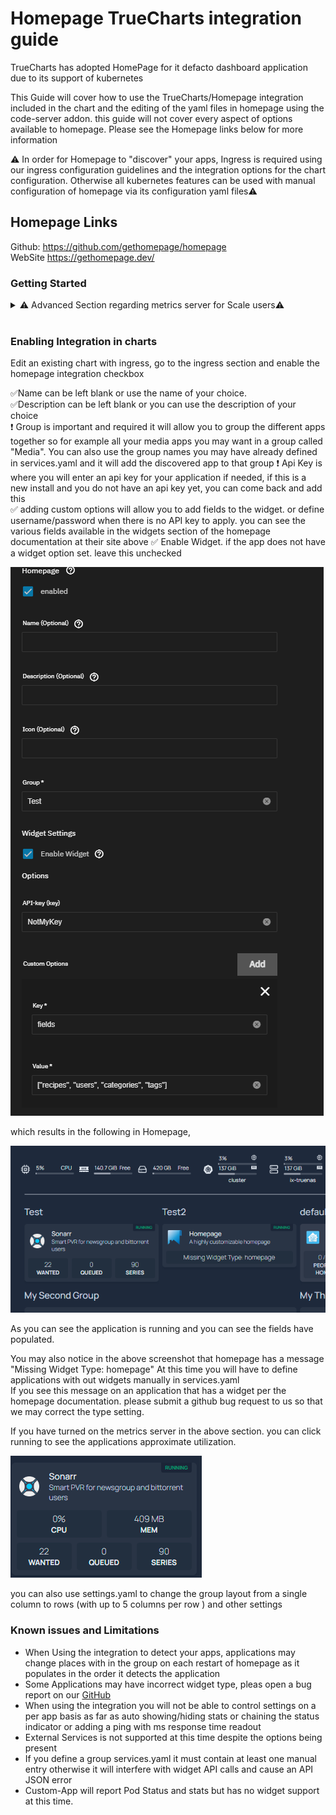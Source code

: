 
# Homepage TrueCharts integration guide  

TrueCharts has adopted HomePage for it defacto dashboard application due to its support of kubernetes  

This Guide will cover how to use the TrueCharts/Homepage integration included in the chart and the editing of the yaml files in homepage using the code-server addon. this guide will not cover every aspect of options available to homepage. Please see the Homepage links below for more information  

⚠️ In order for Homepage to "discover" your apps, Ingress is required using our ingress configuration guidelines and the integration options for the chart configuration. Otherwise all kubernetes features can be used with manual configuration of homepage via its configuration yaml files⚠️  

## Homepage Links  

Github: <https://github.com/gethomepage/homepage>  
WebSite <https://gethomepage.dev/>  

### Getting Started  

<details>
<summary> ⚠️ Advanced Section regarding metrics server for Scale users⚠️ </summary>  

If you wish to make user of the metrics components of homepage you can enable the metrics server in cobia, currently there is no gui option for this but should be in a future release. as such this does fall under advanced. its advised to make a backup before running the following command. this command will force all your apps to restart, its a good idea to do a stop-all on any CNPG apps as they don't always like when the apps cycle as a result of this command.  

```midclt call -job kubernetes.update '{"metrics_server": true}'```

you can then run ```k3s kubectl top pods -A``` once all apps have resumed to confirm the metrics server is running properly  

You can then add the following to you widgets.yaml file to  add the cluster/node resources display

```yaml
- kubernetes:
    cluster:
      # Shows cluster-wide statistics
      show: true
      # Shows the aggregate CPU stats
      cpu: true
      # Shows the aggregate memory stats
      memory: true
      # Shows a custom label
      showLabel: true
      label: "ChangeMe"
    nodes:
      # Shows node-specific statistics
      show: false # Set to True in Clustered kubernetes environments 
      # Shows the CPU for each node
      cpu: true
      # Shows the memory for each node
      memory: true
      # Shows the label, which is always the node name
      showLabel: true
```  

which will result in the following being added  
![hp kube enable check](img/cwidget.png)

and you will be able to have outputs similar to this to see mem and CPU  

![metrics example](img/metricsexample.png)

:exclamation:Due to how Homepage calculates utilization for your applications this is only an approximation. the percentage is not based on your Physical CPU utilization but based on the max cpu limit for the chart, and is additive for each pod. if your chart has 2000m for the cpu limit and has 1 pod 1000m of usage will read 50%,  if the chart has 2 pods each with 2000m limit it will read 25% for 1000m of usage as the pods total 4000m. Ram utilization is the total combined ram usage across all pods

</details>
<br>

### Enabling Integration in charts  

Edit an existing chart with ingress, go to the ingress section and enable the homepage integration checkbox  

:white_check_mark:Name can be left blank or use the name of your choice.  
:white_check_mark:Description can be left blank or you can use the description of your choice  
:exclamation: Group is important and required it will allow you to group the different apps together so for example all your media apps you may want in a group called "Media". You can also use the group names you may have already defined in services.yaml and it will add the discovered app to that group
:exclamation: Api Key is where you will enter an api key for your application if needed, if this is a new install and you do not have an api key yet, you can come back and add this  
:white_check_mark: adding custom options will allow you to add fields to the widget. or define username/password when there is no API key to apply. you can see the various fields available in the widgets section of the homepage documentation at their site above
:white_check_mark: Enable Widget.  if the app does not have a widget option set. leave this unchecked

![integration options](img/intop.png)

which results in the following in Homepage,  

![example one](img/exmaple1.png)  

As you can see the application is running and you can see the fields have populated.  

You may also notice in the above screenshot that homepage has a message "Missing Widget Type: homepage"  At this time you will have to define applications with out widgets manually in services.yaml  
If you see this message on an application that has a widget per the homepage documentation. please submit a github bug request to us so that we may correct the type setting.  

If you have turned on the metrics server in the above section. you can click running to see the applications approximate utilization.

![utilization example](img/utilexam.png)  

you can also use settings.yaml to change the group layout from a single column to rows (with up to 5 columns per row ) and other settings

### Known issues and Limitations
  
- When Using the integration to detect your apps, applications may change places with in the group on each restart of homepage as it populates in the order it detects the application  
- Some Applications may have incorrect widget type, pleas open a bug report on our [GitHub](https://github.com/truecharts/charts/issues)
- When using the integration you will not be able to control settings on a per app basis as far as auto showing/hiding stats or chaining the status indicator or adding a ping with ms response time readout
- External Services is not supported at this time despite the options being present
- If you define a group services.yaml it must contain at least one manual entry otherwise it will interfere with widget API calls and cause an API JSON error
- Custom-App will report Pod Status and stats but has no widget support at this time.
